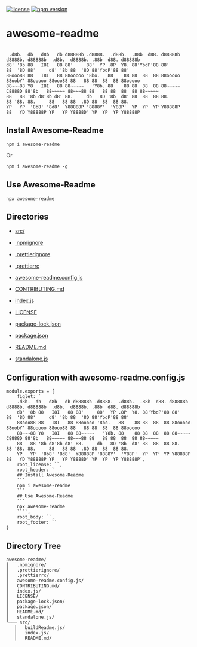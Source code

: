 
[![license](https://img.shields.io/github/license/jamesisaac/react-native-background-task.svg)](https://opensource.org/licenses/MIT)
[![npm version](https://badge.fury.io/js/awesome-readme.svg)](https://badge.fury.io/js/awesome-readme)

# awesome-readme

```

 .d8b.  db   d8b   db d88888b .d8888.  .d88b.  .88b  d88. d88888b        d8888b. d88888b  .d8b.  d8888b. .88b  d88. d88888b 
d8' '8b 88   I8I   88 88'     88'  YP .8P  Y8. 88'YbdP'88 88'            88  '8D 88'     d8' '8b 88  '8D 88'YbdP'88 88'     
88ooo88 88   I8I   88 88ooooo '8bo.   88    88 88  88  88 88ooooo        88oobY' 88ooooo 88ooo88 88   88 88  88  88 88ooooo 
88~~~88 Y8   I8I   88 88~~~~~   'Y8b. 88    88 88  88  88 88~~~~~ C8888D 88'8b   88~~~~~ 88~~~88 88   88 88  88  88 88~~~~~ 
88   88 '8b d8'8b d8' 88.     db   8D '8b  d8' 88  88  88 88.            88 '88. 88.     88   88 88  .8D 88  88  88 88.     
YP   YP  '8b8' '8d8'  Y88888P '8888Y'  'Y88P'  YP  YP  YP Y88888P        88   YD Y88888P YP   YP Y8888D' YP  YP  YP Y88888P 
```


## Install Awesome-Readme

```
npm i awesome-readme
```

Or

```
npm i awesome-readme -g
```

## Use Awesome-Readme

```
npx awesome-readme
```

## Directories
 - [src/](./src/)

 - [.npmignore](./.npmignore)
 - [.prettierignore](./.prettierignore)
 - [.prettierrc](./.prettierrc)
 - [awesome-readme.config.js](./awesome-readme.config.js)
 - [CONTRIBUTING.md](./CONTRIBUTING.md)
 - [index.js](./index.js)
 - [LICENSE](./LICENSE)
 - [package-lock.json](./package-lock.json)
 - [package.json](./package.json)
 - [README.md](./README.md)
 - [standalone.js](./standalone.js)


    
## Configuration with awesome-readme.config.js

```
module.exports = {
    figlet: `
    .d8b.  db   d8b   db d88888b .d8888.  .d88b.  .88b  d88. d88888b        d8888b. d88888b  .d8b.  d8888b. .88b  d88. d88888b
    d8' '8b 88   I8I   88 88'     88'  YP .8P  Y8. 88'YbdP'88 88'            88  '8D 88'     d8' '8b 88  '8D 88'YbdP'88 88'
    88ooo88 88   I8I   88 88ooooo '8bo.   88    88 88  88  88 88ooooo        88oobY' 88ooooo 88ooo88 88   88 88  88  88 88ooooo
    88~~~88 Y8   I8I   88 88~~~~~   'Y8b. 88    88 88  88  88 88~~~~~ C8888D 88'8b   88~~~~~ 88~~~88 88   88 88  88  88 88~~~~~
    88   88 '8b d8'8b d8' 88.     db   8D '8b  d8' 88  88  88 88.            88 '88. 88.     88   88 88  .8D 88  88  88 88.
    YP   YP  '8b8' '8d8'  Y88888P '8888Y'  'Y88P'  YP  YP  YP Y88888P        88   YD Y88888P YP   YP Y8888D' YP  YP  YP Y88888P`,
    root_license: ``,
    root_header: `
    ## Install Awesome-Readme
    ```
    npm i awesome-readme
    ```
    ## Use Awesome-Readme
    ```
    npx awesome-readme
    ````,
    root_body: ``,
    root_footer: ``
}
```

## Directory Tree
```
awesome-readme/
│   .npmignore/
│   .prettierignore/
│   .prettierrc/
│   awesome-readme.config.js/
│   CONTRIBUTING.md/
│   index.js/
│   LICENSE/
│   package-lock.json/
│   package.json/
│   README.md/
│   standalone.js/
└─── src/
   │   buildReadme.js/
   │   index.js/
   │   README.md/
```

